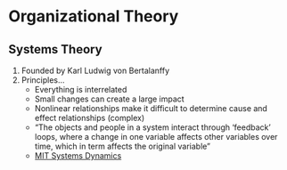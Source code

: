 # Organizational Theory #
## Systems Theory ##
1. Founded by Karl Ludwig von Bertalanffy
2. Principles…
	* Everything is interrelated
	* Small changes can create a large impact
	* Nonlinear relationships make it difficult to determine cause and effect relationships (complex)
	* “The objects and people in a system interact through ‘feedback’ loops, where a change in one variable affects other variables over time, which in term affects the original variable”
	* [MIT Systems Dynamics](http://web.mit.edu/sysdyn/sd-intro/)

